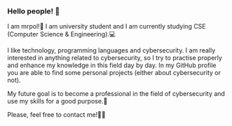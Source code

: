 ### Hello people! 👋

I am mrpol!👦
I am university student and I am currently studying CSE (Computer Science & Engineering).💻 

I like technology, programming languages and cybersecurity. I am really interested in anything related to cybersecurity, so I try to practise properly and enhance my knowledge in this field day by day. In my GitHub profile you are able to find some personal projects (either about cybersecurity or not).

My future goal is to become a professional in the field of cybersecurity and use my skills for a good purpose.💪

Please, feel free to contact me!🤳💼

